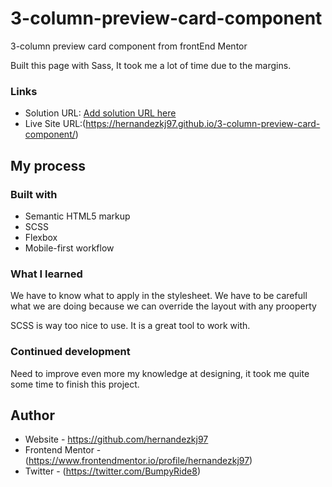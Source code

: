 # 3-column-preview-card-component
3-column preview card component from frontEnd Mentor

Built this page with Sass, It took me a lot of time due to the margins.


### Links

- Solution URL: [Add solution URL here](https://your-solution-url.com)
- Live Site URL:(https://hernandezkj97.github.io/3-column-preview-card-component/)


## My process

### Built with

- Semantic HTML5 markup
- SCSS
- Flexbox
- Mobile-first workflow


### What I learned

We have to know what to apply in the stylesheet. We have to be carefull what we are doing because we can override the layout with any prooperty


SCSS is way too nice to use. It is a great tool to work with.

### Continued development

Need to improve even more my knowledge at designing, it took me quite some time to finish this project.


## Author

- Website - https://github.com/hernandezkj97
- Frontend Mentor - (https://www.frontendmentor.io/profile/hernandezkj97)
- Twitter - (https://twitter.com/BumpyRide8)